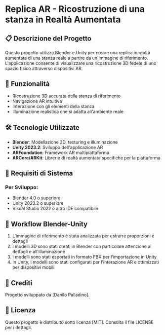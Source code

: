 # Replica AR - Ricostruzione di una stanza in Realtà Aumentata

## 📋 Descrizione del Progetto

Questo progetto utilizza Blender e Unity per creare una replica in realtà aumentata di una stanza reale a partire da un'immagine di riferimento. L'applicazione consente di visualizzare una ricostruzione 3D fedele di uno spazio fisico attraverso dispositivi AR.

## 🚀 Funzionalità

- Ricostruzione 3D accurata della stanza di riferimento
- Navigazione AR intuitiva
- Interazione con gli elementi della stanza
- Illuminazione realistica che si adatta all'ambiente reale

## 🛠️ Tecnologie Utilizzate

- **Blender**: Modellazione 3D, texturing e illuminazione
- **Unity 2023.2**: Sviluppo dell'applicazione AR
- **ARFoundation**: Framework AR multipiattaforma
- **ARCore/ARKit**: Librerie di realtà aumentata specifiche per la piattaforma

## 🚦 Requisiti di Sistema

### Per Sviluppo:
- Blender 4.0 o superiore
- Unity 2023.2 o superiore
- Visual Studio 2022 o altro IDE compatibile

## 🔄 Workflow Blender-Unity

1. L'immagine di riferimento è stata analizzata per estrarre proporzioni e dettagli
2. I modelli 3D sono stati creati in Blender con particolare attenzione ai dettagli e all'illuminazione
3. I modelli sono stati esportati in formato FBX per l'importazione in Unity
4. In Unity, i modelli sono stati configurati per l'interazione AR e ottimizzati per dispositivi mobili

## 👥 Crediti

Progetto sviluppato da [Danilo Palladino].

## 📄 Licenza

Questo progetto è distribuito sotto licenza [MIT]. Consulta il file LICENSE per i dettagli.
